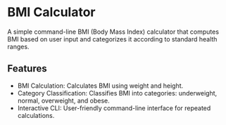 # BMI Calculator
A simple command-line BMI (Body Mass Index) calculator that computes BMI based on user input and categorizes it according to standard health ranges.
## Features
+ BMI Calculation: Calculates BMI using weight and height.
+ Category Classification: Classifies BMI into categories: underweight, normal, overweight, and obese.
+ Interactive CLI: User-friendly command-line interface for repeated calculations.
